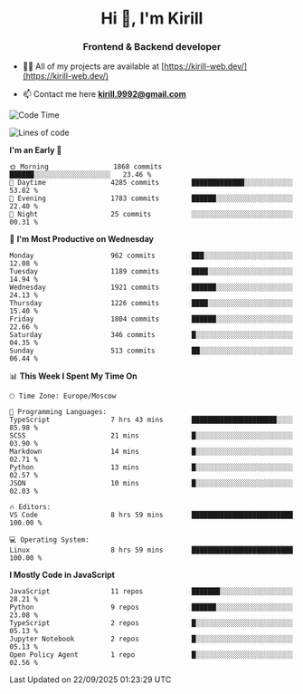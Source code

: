<h1 align="center">Hi 👋, I'm Kirill</h1>
<h3 align="center">Frontend & Backend developer</h3>

- 👨‍💻 All of my projects are available at [https://kirill-web.dev/](https://kirill-web.dev/)

- 📫 Contact me here **kirill.9992@gmail.com**











<!--START_SECTION:waka-->
![Code Time](http://img.shields.io/badge/Code%20Time-2%2C345%20hrs%2047%20mins-blue)

![Lines of code](https://img.shields.io/badge/From%20Hello%20World%20I%27ve%20Written-5.1%20million%20lines%20of%20code-blue)

**I'm an Early 🐤** 

```text
🌞 Morning                1868 commits        ██████░░░░░░░░░░░░░░░░░░░   23.46 % 
🌆 Daytime                4285 commits        █████████████░░░░░░░░░░░░   53.82 % 
🌃 Evening                1783 commits        ██████░░░░░░░░░░░░░░░░░░░   22.40 % 
🌙 Night                  25 commits          ░░░░░░░░░░░░░░░░░░░░░░░░░   00.31 % 
```
📅 **I'm Most Productive on Wednesday** 

```text
Monday                   962 commits         ███░░░░░░░░░░░░░░░░░░░░░░   12.08 % 
Tuesday                  1189 commits        ████░░░░░░░░░░░░░░░░░░░░░   14.94 % 
Wednesday                1921 commits        ██████░░░░░░░░░░░░░░░░░░░   24.13 % 
Thursday                 1226 commits        ████░░░░░░░░░░░░░░░░░░░░░   15.40 % 
Friday                   1804 commits        ██████░░░░░░░░░░░░░░░░░░░   22.66 % 
Saturday                 346 commits         █░░░░░░░░░░░░░░░░░░░░░░░░   04.35 % 
Sunday                   513 commits         ██░░░░░░░░░░░░░░░░░░░░░░░   06.44 % 
```


📊 **This Week I Spent My Time On** 

```text
🕑︎ Time Zone: Europe/Moscow

💬 Programming Languages: 
TypeScript               7 hrs 43 mins       █████████████████████░░░░   85.98 % 
SCSS                     21 mins             █░░░░░░░░░░░░░░░░░░░░░░░░   03.90 % 
Markdown                 14 mins             █░░░░░░░░░░░░░░░░░░░░░░░░   02.71 % 
Python                   13 mins             █░░░░░░░░░░░░░░░░░░░░░░░░   02.57 % 
JSON                     10 mins             █░░░░░░░░░░░░░░░░░░░░░░░░   02.03 % 

🔥 Editors: 
VS Code                  8 hrs 59 mins       █████████████████████████   100.00 % 

💻 Operating System: 
Linux                    8 hrs 59 mins       █████████████████████████   100.00 % 
```

**I Mostly Code in JavaScript** 

```text
JavaScript               11 repos            ███████░░░░░░░░░░░░░░░░░░   28.21 % 
Python                   9 repos             ██████░░░░░░░░░░░░░░░░░░░   23.08 % 
TypeScript               2 repos             █░░░░░░░░░░░░░░░░░░░░░░░░   05.13 % 
Jupyter Notebook         2 repos             █░░░░░░░░░░░░░░░░░░░░░░░░   05.13 % 
Open Policy Agent        1 repo              █░░░░░░░░░░░░░░░░░░░░░░░░   02.56 % 
```




 Last Updated on 22/09/2025 01:23:29 UTC
<!--END_SECTION:waka-->
